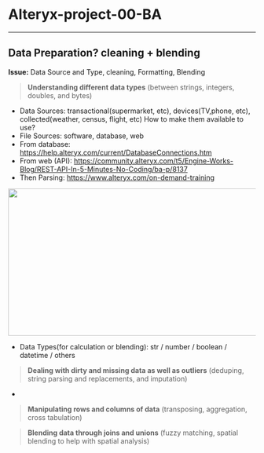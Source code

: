 # Alteryx-project-00-BA

-----------------------------------------------------------------------------------------------
##  Data Preparation? cleaning + blending
__Issue:__ Data Source and Type, cleaning, Formatting, Blending 

>**Understanding different data types** (between strings, integers, doubles, and bytes)
 - Data Sources: transactional(supermarket, etc), devices(TV,phone, etc), collected(weather, census, flight, etc) How to make them available to use? 
 - File Sources: software, database, web
 - From database: https://help.alteryx.com/current/DatabaseConnections.htm
 - From web (API):  https://community.alteryx.com/t5/Engine-Works-Blog/REST-API-In-5-Minutes-No-Coding/ba-p/8137
 - Then Parsing: https://www.alteryx.com/on-demand-training

<img src="https://user-images.githubusercontent.com/31917400/33272708-df02ba9c-d382-11e7-914e-7cd34298c857.jpg" width="600" height="300" />

 - Data Types(for calculation or blending): str / number / boolean / datetime / others

>**Dealing with dirty and missing data as well as outliers** (deduping, string parsing and replacements, and imputation)
 - 


>**Manipulating rows and columns of data** (transposing, aggregation, cross tabulation)

>**Blending data through joins and unions** (fuzzy matching, spatial blending to help with spatial analysis)

